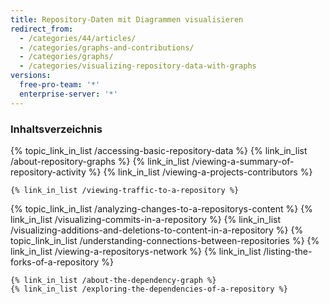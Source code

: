 ```yaml
---
title: Repository-Daten mit Diagrammen visualisieren
redirect_from:
  - /categories/44/articles/
  - /categories/graphs-and-contributions/
  - /categories/graphs/
  - /categories/visualizing-repository-data-with-graphs
versions:
  free-pro-team: '*'
  enterprise-server: '*'
---
```



### Inhaltsverzeichnis

{% topic_link_in_list /accessing-basic-repository-data %}
    {% link_in_list /about-repository-graphs %}
    {% link_in_list /viewing-a-summary-of-repository-activity %}
    {% link_in_list /viewing-a-projects-contributors %}
<!-- if currentVersion == "free-pro-team@latest" -->
    {% link_in_list /viewing-traffic-to-a-repository %}
<!-- endif -->
{% topic_link_in_list /analyzing-changes-to-a-repositorys-content %}
    {% link_in_list /visualizing-commits-in-a-repository %}
    {% link_in_list /visualizing-additions-and-deletions-to-content-in-a-repository %}
{% topic_link_in_list /understanding-connections-between-repositories %}
    {% link_in_list /viewing-a-repositorys-network %}
    {% link_in_list /listing-the-forks-of-a-repository %}
<!-- if currentVersion == "free-pro-team@latest" or currentVersion ver_gt "enterprise-server@2.16" -->
    {% link_in_list /about-the-dependency-graph %}
    {% link_in_list /exploring-the-dependencies-of-a-repository %}
<!-- endif -->
